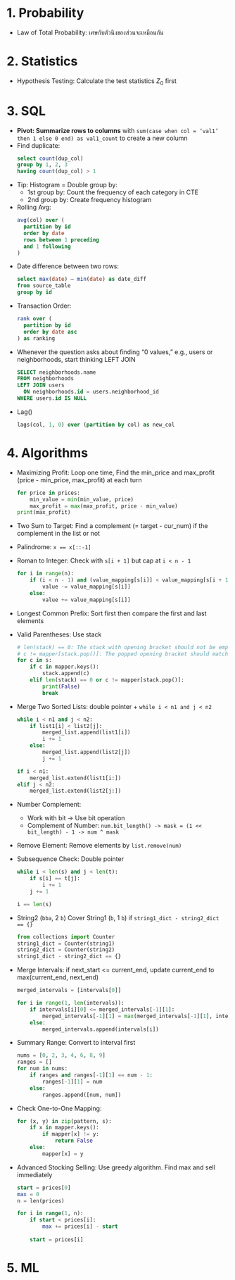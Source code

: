 # 1. Probability
- Law of Total Probability: เศษกับตัวนึงของส่วนจะเหมือนกัน


# 2. Statistics
- Hypothesis Testing: Calculate the test statistics $Z_0$ first

# 3. SQL
- **Pivot: Summarize rows to columns** with `sum(case when col = ‘val1’ then 1 else 0 end) as val1_count` to create a new column
- Find duplicate:
  ```sql
  select count(dup_col) 
  group by 1, 2, 3 
  having count(dup_col) > 1
  ```
- Tip: Histogram = Double group by:
  - 1st group by: Count the frequency of each category in CTE 
  - 2nd group by: Create frequency histogram
- Rolling Avg: 
  ```sql
  avg(col) over (
    partition by id 
    order by date 
    rows between 1 preceding 
    and 1 following
  )
  ```
- Date difference between two rows:
  ```sql
  select max(date) – min(date) as date_diff
  from source_table
  group by id
  ```
- Transaction Order:
  ```sql
  rank over (
    partition by id 
    order by date asc
  ) as ranking
  ```
- Whenever the question asks about finding “0 values,” e.g., users or neighborhoods, start thinking LEFT JOIN
  ```sql
  SELECT neighborhoods.name
  FROM neighborhoods
  LEFT JOIN users
    ON neighborhoods.id = users.neighborhood_id
  WHERE users.id IS NULL
  ```
- Lag()
  ```sql
  lags(col, 1, 0) over (partition by col) as new_col
  ```
# 4. Algorithms
- Maximizing Profit: Loop one time, Find the min_price and max_profit (price - min_price, max_profit) at each turn
  ```py
  for price in prices:
      min_value = min(min_value, price)
      max_profit = max(max_profit, price - min_value)
  print(max_profit)
  ```
- Two Sum to Target: Find a complement (= target - cur_num) if the complement in the list or not
- Palindrome: `x == x[::-1]`
- Roman to Integer: Check with `s[i + 1]` but cap at `i < n - 1`
  ```py
  for i in range(n):
      if (i < n - 1) and (value_mapping[s[i]] < value_mapping[s[i + 1]]):
          value -= value_mapping[s[i]]
      else:
          value += value_mapping[s[i]]
  ```
- Longest Common Prefix: Sort first then compare the first and last elements
- Valid Parentheses: Use stack
  ```py
  # len(stack) == 0: The stack with opening bracket should not be empty for a closing bracket
  # c != mapper[stack.pop()]: The popped opening bracket should match the closing one
  for c in s:
      if c in mapper.keys():
          stack.append(c)
      elif len(stack) == 0 or c != mapper[stack.pop()]:
          print(False)
          break
  ```
- Merge Two Sorted Lists: double pointer + `while i < n1 and j < n2`
  ```py
  while i < n1 and j < n2:
      if list1[i] < list2[j]:
          merged_list.append(list1[i])
          i += 1
      else:
          merged_list.append(list2[j])
          j += 1

  if i < n1:
      merged_list.extend(list1[i:])
  elif j < n2:
      merged_list.extend(list2[j:])
  ```
- Number Complement:
  - Work with bit -> Use bit operation
  - Complement of Number: `num.bit_length() -> mask = (1 << bit_length) - 1 -> num ^ mask`
- Remove Element: Remove elements by `list.remove(num)`
- Subsequence Check: Double pointer
  ```py
  while i < len(s) and j < len(t):
      if s[i] == t[j]:
          i += 1
      j += 1

  i == len(s)
  ```

- String2 (`bba`, 2 `b`) Cover String1 (`b`, 1 `b`) if `string1_dict - string2_dict == {}`
  ```py
  from collections import Counter
  string1_dict = Counter(string1)
  string2_dict = Counter(string2)
  string1_dict - string2_dict == {}
  ```

- Merge Intervals: if next_start <= current_end, update current_end to max(current_end, next_end)
  ```py
  merged_intervals = [intervals[0]]

  for i in range(1, len(intervals)):
      if intervals[i][0] <= merged_intervals[-1][1]:
          merged_intervals[-1][1] = max(merged_intervals[-1][1], intervals[i][1])
      else:
          merged_intervals.append(intervals[i])
  ```

- Summary Range: Convert to interval first
  ```py
  nums = [0, 2, 3, 4, 6, 8, 9]
  ranges = []
  for num in nums:
      if ranges and ranges[-1][1] == num - 1:
          ranges[-1][1] = num
      else:
          ranges.append([num, num])
  ```

- Check One-to-One Mapping:
  ```py
  for (x, y) in zip(pattern, s):
      if x in mapper.keys():
          if mapper[x] != y:
              return False
      else:
          mapper[x] = y
  ```

- Advanced Stocking Selling: Use greedy algorithm. Find max and sell immediately
  ```sql
  start = prices[0]
  max = 0
  n = len(prices)

  for i in range(1, n):
      if start < prices[i]:
          max += prices[i] - start
      
      start = prices[i]
  ```

# 5. ML
